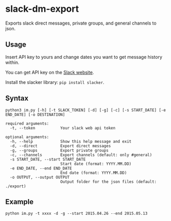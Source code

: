 # slack-dm-export

Exports slack direct messages, private groups, and general channels to json.

## Usage

Insert API key to yours and change dates you want to get message history within.

You can get API key on the [Slack website](https://api.slack.com/web).

Install the slacker library: `pip install slacker`.

## Syntax

`python3 im.py [-h] [-t SLACK_TOKEN] [-d] [-g] [-c] [-s START_DATE] [-e END_DATE] [-o DESTINATION]`

```
required arguments:
  -t, --token           Your slack web api token

optional arguments:
  -h, --help            Show this help message and exit
  -d, --direct          Export direct messages
  -g, --groups          Export private groups
  -c, --channels        Export channels (default: only #general)
  -s START_DATE, --start START_DATE
                        Start date (format: YYYY.MM.DD)
  -e END_DATE, --end END_DATE
                        End date (format: YYYY.MM.DD)
  -o OUTPUT, --output OUTPUT
                        Output folder for the json files (default: ./export)
```

## Example

`python im.py -t xxxx -d -g --start 2015.04.26 --end 2015.05.13`
